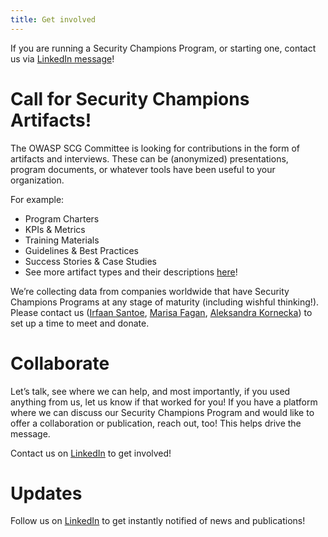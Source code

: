 ```yaml
---
title: Get involved
---
```


If you are running a Security Champions Program, or starting one, contact us via [LinkedIn message](https://www.linkedin.com/company/owasp-security-champions-guide/)!

# Call for Security Champions Artifacts!
The OWASP SCG Committee is looking for contributions in the form of artifacts and interviews. These can be (anonymized) presentations, program documents, or whatever tools have been useful to your organization.

For example:
* Program Charters
* KPIs & Metrics
* Training Materials
* Guidelines & Best Practices
* Success Stories & Case Studies
* See more artifact types and their descriptions [here](https://docs.google.com/document/d/1eZHaBUMBxHmSLTVAhdaGVvZNl3MP5Fe-UCNFBuyY9RA/edit?usp=sharing)!

We’re collecting data from companies worldwide that have Security Champions Programs at any stage of maturity (including wishful thinking!). Please contact us ([Irfaan Santoe](https://www.linkedin.com/in/irfaansantoe/), [Marisa Fagan](https://www.linkedin.com/in/marisafagan/), [Aleksandra Kornecka](https://www.linkedin.com/in/aleksandrakornecka/)) to set up a time to meet and donate.

# Collaborate
Let’s talk, see where we can help, and most importantly, if you used anything from us, let us know if that worked for you!
If you have a platform where we can discuss our Security Champions Program and would like to offer a collaboration or publication, reach out, too! This helps drive the message.

Contact us on [LinkedIn](https://www.linkedin.com/company/owasp-security-champions-guide/) to get involved!

# Updates
Follow us on [LinkedIn](https://www.linkedin.com/company/owasp-security-champions-guide/) to get instantly notified of news and publications!
